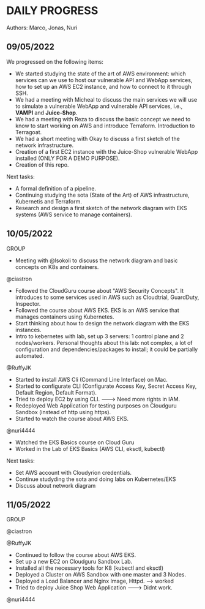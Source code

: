 # DAILY PROGRESS

Authors: Marco, Jonas, Nuri

## 09/05/2022

We progressed on the following items:
- We started studying the state of the art of AWS environment: which services can we use to host our vulnerable API and WebApp services, how to set up an AWS EC2 instance, and how to connect to it through SSH.
- We had a meeting with Micheal to discuss the main services we will use to simulate a vulnerable WebApp and vulnerable API services, i.e., **VAMPI** and **Juice-Shop**.
- We had a meeting with Reza to discuss the basic concept we need to know to start working on AWS and introduce Terraform. Introduction to Terragoat.
- We had a short meeting with Okay to discuss a first sketch of the network infrastructure.
- Creation of a first EC2 instance with the Juice-Shop vulnerable WebApp installed (ONLY FOR A DEMO PURPOSE).
- Creation of this repo.

Next tasks:
- A formal definition of a pipeline.
- Continuing studying the sota (State of the Art) of AWS infrastructure, Kubernetis and Terraform.
- Research and design a first sketch of the network diagram with EKS systems (AWS service to manage containers).

## 10/05/2022
GROUP
- Meeting with @lsokoli to discuss the network diagram and basic concepts on K8s and containers.

@ciastron

- Followed the CloudGuru course about "AWS Security Concepts". It introduces to some services used in AWS such as Cloudtrial, GuardDuty, Inspector.
- Followed the course about AWS EKS. EKS is an AWS service that manages containers using Kubernetes.
- Start thinking about how to design the network diagram with the EKS instances.
- Intro to kebernetes with lab, set up 3 servers: 1 control plane and 2 nodes/workers. Personal thoughts about this lab: not complex, a lot of configuration and dependencies/packages to install; it could be partially automated.

@RuffyJK

- Started to install AWS Cli (Command Line Interface) on Mac. 
- Started to configurate CLI (Configurate Access Key, Secret Access Key, Default Region, Default Format).
- Tried to deploy EC2 by using CLI. ---> Need more rights in IAM.
- Redeployed Web Application for testing purposes on Cloudguru Sandbox (instead of http using https).
- Started to watch the course about AWS EKS.

@nuri4444
- Watched the EKS Basics course on Cloud Guru
- Worked in the Lab of EKS Basics (AWS CLI, eksctl, kubectl)


Next tasks:
- Set AWS account with Cloudyrion credentials.
- Continue studyding the sota and doing labs on Kubernetes/EKS
- Discuss about network diagram

## 11/05/2022
GROUP

@ciastron

@RuffyJK
- Continued to follow the course about AWS EKS.
- Set up a new EC2 on Cloudguru Sandbox Lab.
- Installed all the necessary tools for K8 (kubectl and eksctl)
- Deployed a Cluster on AWS Sandbox with one master and 3 Nodes.
- Deployed a Load Balancer and Nginx Image, Httpd. --> worked
- Tried to deploy Juice Shop Web Application ---> Didnt work.

@nuri4444
